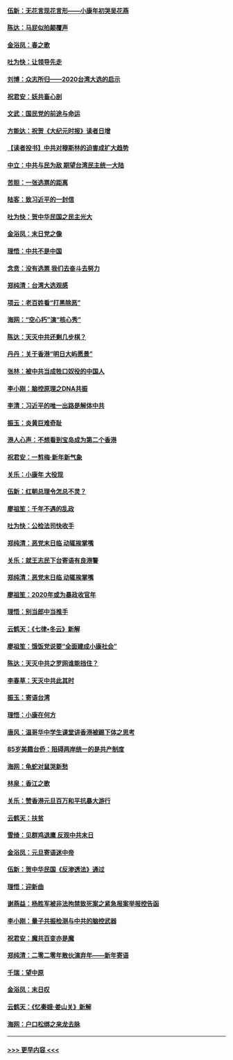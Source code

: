#### [伍新：无花言现花言形——小康年初哭吴花燕](../pages/nsc993/n11800044.md?t=01172231) 
#### [陈达：马屁似拍颠覆声](../pages/nsc993/n11800010.md?t=01172231) 
#### [金浴凤：春之歌](../pages/nsc993/n11797687.md?t=01172231) 
#### [吐为快：让领导先走](../pages/nsc993/n11797512.md?t=01172231) 
#### [刘博：众志所归——2020台湾大选的启示](../pages/nsc993/n11796878.md?t=01172231) 
#### [祝君安：妖共畜心剖](../pages/nsc993/n11794273.md?t=01172231) 
#### [文武：国民党的前途与命运](../pages/nsc993/n11794198.md?t=01172231) 
#### [方能达：祝贺《大纪元时报》读者日增](../pages/nsc993/n11793807.md?t=01172231) 
#### [【读者投书】中共对穆斯林的迫害成扩大趋势](../pages/nsc993/n11791371.md?t=01172231) 
#### [中立：中共与民为敌 期望台湾民主统一大陆](../pages/nsc993/n11790392.md?t=01172231) 
#### [苦胆：一张选票的距离](../pages/nsc993/n11788914.md?t=01172231) 
#### [陆客：致习近平的一封信](../pages/nsc993/n11788867.md?t=01172231) 
#### [吐为快：贺中华民国之民主光大](../pages/nsc993/n11788618.md?t=01172231) 
#### [金浴凤：末日党之像](../pages/nsc993/n11787475.md?t=01172231) 
#### [理悟：中共不是中国](../pages/nsc993/n11787463.md?t=01172231) 
#### [念贲：没有选票  我们去奋斗去努力](../pages/nsc993/n11787398.md?t=01172231) 
#### [郑纯清：台湾大选观感](../pages/nsc993/n11786210.md?t=01172231) 
#### [项云：老百姓看“打黑除恶”](../pages/nsc993/n11785398.md?t=01172231) 
#### [海网：“空心朽”演“核心秀”](../pages/nsc993/n11783874.md?t=01172231) 
#### [陈达：天灭中共还剩几步棋？](../pages/nsc993/n11783719.md?t=01172231) 
#### [丹丹：关于香港“明日大屿愿景”](../pages/nsc993/n11783273.md?t=01172231) 
#### [张林：被中共当成牲口奴役的中国人](../pages/nsc993/n11782397.md?t=01172231) 
#### [李小刚：脑控原理之DNA共振](../pages/nsc993/n11780962.md?t=01172231) 
#### [李清：习近平的唯一出路是解体中共](../pages/nsc993/n11780866.md?t=01172231) 
#### [振玉：炎黄巨难奇耻](../pages/nsc993/n11779632.md?t=01172231) 
#### [港人心声：不想看到宝岛成为第二个香港](../pages/nsc993/n11778817.md?t=01172231) 
#### [祝君安：一剪梅‧新年新气象](../pages/nsc993/n11776340.md?t=01172231) 
#### [关乐：小康年 大役现](../pages/nsc993/n11774213.md?t=01172231) 
#### [伍新：红朝总理令怎总不灵？](../pages/nsc993/n11770813.md?t=01172231) 
#### [廖祖笙：千年不遇的乱政](../pages/nsc993/n11770373.md?t=01172231) 
#### [吐为快：公检法司快收手](../pages/nsc993/n11770359.md?t=01172231) 
#### [郑纯清：恶党末日临 动辄挨掌嘴](../pages/nsc993/n11769912.md?t=01172231) 
#### [关乐：就王志民下台寄语有良港警](../pages/nsc993/n11769903.md?t=01172231) 
#### [郑纯清：恶党末日临 动辄挨掌嘴](../pages/nsc993/n11769356.md?t=01172231) 
#### [廖祖笙：2020年或为暴政收官年](../pages/nsc993/n11768216.md?t=01172231) 
#### [理悟：别当郎中当推手](../pages/nsc993/n11768243.md?t=01172231) 
#### [云鹤天：《七律▪冬云》新解](../pages/nsc993/n11768204.md?t=01172231) 
#### [廖祖笙：饿饭党说要“全面建成小康社会”](../pages/nsc993/n11767482.md?t=01172231) 
#### [陈达：天灭中共之罗网谁能挡住？](../pages/nsc993/n11767465.md?t=01172231) 
#### [李春草：天灭中共此其时](../pages/nsc993/n11767452.md?t=01172231) 
#### [振玉：寄语台湾](../pages/nsc993/n11767432.md?t=01172231) 
#### [理悟：小康在何方](../pages/nsc993/n11767394.md?t=01172231) 
#### [唐风：温哥华中学生课堂讲香港被踢下体之思考](../pages/nsc993/n11766848.md?t=01172231) 
#### [85岁美籍台侨：阻碍两岸统一的是共产制度](../pages/nsc993/n11765043.md?t=01172231) 
#### [海网：龟蛇对鼠哭新愁](../pages/nsc993/n11764895.md?t=01172231) 
#### [林泉：香江之歌](../pages/nsc993/n11764415.md?t=01172231) 
#### [关乐：赞香港元旦百万和平抗暴大游行](../pages/nsc993/n11764382.md?t=01172231) 
#### [云鹤天：扶贫](../pages/nsc993/n11764245.md?t=01172231) 
#### [雪绮：见群鸡退鹰  反观中共末日](../pages/nsc993/n11762112.md?t=01172231) 
#### [金浴凤：元旦寄语迷中帝](../pages/nsc993/n11761788.md?t=01172231) 
#### [伍新：贺中华民国《反渗透法》通过](../pages/nsc993/n11761994.md?t=01172231) 
#### [理悟：迎新曲](../pages/nsc993/n11761152.md?t=01172231) 
#### [谢燕益：杨胜军被非法拘禁致死案之紧急报案举报控告函](../pages/nsc993/n11756134.md?t=01172231) 
#### [李小刚：量子共振检测与中共的脑控武器](../pages/nsc993/n11754518.md?t=01172231) 
#### [祝君安：魔共百变亦是魔](../pages/nsc993/n11754469.md?t=01172231) 
#### [郑纯清：二零二零年散伙演弃年——新年寄语](../pages/nsc993/n11754195.md?t=01172231) 
#### [千瑞：望中原](../pages/nsc993/n11754159.md?t=01172231) 
#### [金浴凤：末日叹](../pages/nsc993/n11752359.md?t=01172231) 
#### [云鹤天：《忆秦娥‧娄山关》新解](../pages/nsc993/n11752348.md?t=01172231) 
#### [海网：户口松绑之来龙去脉](../pages/nsc993/n11752328.md?t=01172231) 

----
#### [ >>> 更早内容 <<< ](../indexes/nsc993-earlier.md)

